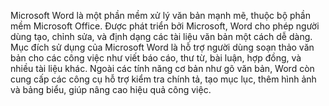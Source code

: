 Microsoft Word là một phần mềm xử lý văn bản mạnh mẽ, thuộc bộ phần mềm Microsoft Office. Được phát triển bởi Microsoft, Word cho phép người dùng tạo, chỉnh sửa, và định dạng các tài liệu văn bản một cách dễ dàng. Mục đích sử dụng của Microsoft Word là hỗ trợ người dùng soạn thảo văn bản cho các công việc như viết báo cáo, thư từ, bài luận, hợp đồng, và nhiều tài liệu khác. Ngoài các tính năng cơ bản như gõ văn bản, Word còn cung cấp các công cụ hỗ trợ kiểm tra chính tả, tạo mục lục, thêm hình ảnh và bảng biểu, giúp nâng cao hiệu quả công việc.







